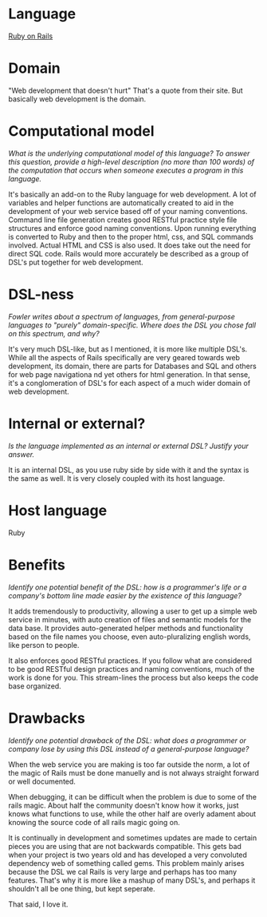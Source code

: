 # Language
[Ruby on Rails](http://rubyonrails.org/)

# Domain
"Web development that doesn't hurt" That's a quote from their site. But basically web development is the domain.

# Computational model
_What is the underlying computational model of this language? To answer this 
question, provide a high-level description (no more than 100 words) of the 
computation that occurs when someone executes a program in this language._

It's basically an add-on to the Ruby language for web development. A lot of variables and helper functions are automatically created to aid in the development of your web service based off of your naming conventions. Command line file generation creates good RESTful practice style file structures and enforce good naming conventions. Upon running everything is converted to Ruby and then to the proper html, css, and SQL commands involved. Actual HTML and CSS is also used. It does take out the need for direct SQL code. Rails would more accurately be described as a group of DSL's put together for web development.

# DSL-ness
_Fowler writes about a spectrum of languages, from general-purpose languages to 
"purely" domain-specific. Where does the DSL you chose fall on this spectrum, 
and why?_ 

It's very much DSL-like, but as I mentioned, it is more like multiple DSL's. While all the aspects of Rails specifically are very geared towards web development, its domain, there are parts for Databases and SQL and others for web page navigationa nd yet others for html generation. In that sense, it's a conglomeration of DSL's for each aspect of a much wider domain of web development.

# Internal or external?
_Is the language implemented as an internal or external DSL? 
Justify your answer._

It is an internal DSL, as you use ruby side by side with it and the syntax is the same as well. It is very closely coupled with its host language.


# Host language
Ruby


# Benefits
_Identify one potential benefit of the DSL: how is a programmer's life or a 
company's bottom line made easier by the existence of this language?_

It adds tremendously to productivity, allowing a user to get up a simple web service in minutes, with auto creation of files and semantic models for the data base. It provides auto-generated helper methods and functionality based on the file names you choose, even auto-pluralizing english words, like person to people.

It also enforces good RESTful practices. If you follow what are considered to be good RESTful design practices and naming conventions, much of the work is done for you. This stream-lines the process but also keeps the code base organized.

# Drawbacks
_Identify one potential drawback of the DSL: what does a programmer or company 
lose by using this DSL instead of a general-purpose language?_

When the web service you are making is too far outside the norm, a lot of the magic of Rails must be done manuelly and is not always straight forward or well documented.

When debugging, it can be difficult when the problem is due to some of the rails magic. About half the community doesn't know how it works, just knows what functions to use, while the other half are overly adament about knowing the source code of all rails magic going on.

It is continually in development and sometimes updates are made to certain pieces you are using that are not backwards compatible. This gets bad when your project is two years old and has developed a very convoluted dependency web of something called gems. This problem mainly arises because the DSL we cal Rails is very large and perhaps has too many features. That's why it is more like a mashup of many DSL's, and perhaps it shouldn't all be one thing, but kept seperate.

That said, I love it.


